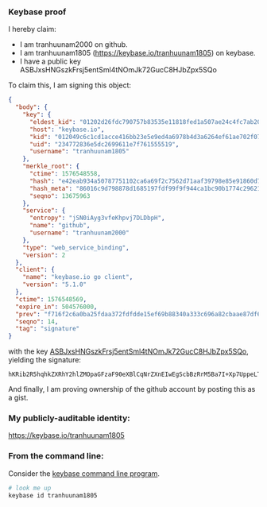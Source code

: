### Keybase proof

I hereby claim:

  * I am tranhuunam2000 on github.
  * I am tranhuunam1805 (https://keybase.io/tranhuunam1805) on keybase.
  * I have a public key ASBJxsHNGszkFrsj5entSml4tNOmJk72GucC8HJbZpx5SQo

To claim this, I am signing this object:

```json
{
  "body": {
    "key": {
      "eldest_kid": "01202d26fdc790757b83535e11818fed1a507ae24c4fc7ab2091f7d0741f09efd8c00a",
      "host": "keybase.io",
      "kid": "012049c6c1cd1acce416bb23e5e9ed4a6978b4d3a6264ef61ae702f0725b669c79490a",
      "uid": "234772836e5dc2699611e7f761555519",
      "username": "tranhuunam1805"
    },
    "merkle_root": {
      "ctime": 1576548558,
      "hash": "e42eab934a50787751102ca6a69f2c7562d71aaf39798e85e91860d7c5c560a6238bcd4b0da903984212b81a1024eab78f480672dbc614ae52ef97f57f59a624",
      "hash_meta": "86016c9d798878d1685197fdf99f9f944ca1bc90b1774c29621958493a056470",
      "seqno": 13675963
    },
    "service": {
      "entropy": "jSN0iAyg3vfeKhpvj7DLDbpH",
      "name": "github",
      "username": "tranhuunam2000"
    },
    "type": "web_service_binding",
    "version": 2
  },
  "client": {
    "name": "keybase.io go client",
    "version": "5.1.0"
  },
  "ctime": 1576548569,
  "expire_in": 504576000,
  "prev": "f716f2c6a0ba25fdaa372fdfdde15ef69b88340a333c696a82cbaae87df6b393",
  "seqno": 14,
  "tag": "signature"
}
```

with the key [ASBJxsHNGszkFrsj5entSml4tNOmJk72GucC8HJbZpx5SQo](https://keybase.io/tranhuunam1805), yielding the signature:

```
hKRib2R5hqhkZXRhY2hlZMOpaGFzaF90eXBlCqNrZXnEIwEgScbBzRrM5Ba7I+Xp7UppeLTTpiZO9hrnAvByW2aceUkKp3BheWxvYWTESpcCDsQg9xbyxqC6Jf2qNy/f3eFe9puINAozPGlqgsuq6H32s5PEIP8wZqpz6guZfonBcXfWax/tP7Fz0TmeJa9mt87umAJdAgHCo3NpZ8RA6JhZGgSzvNCCpCxusWR2sCs8e0xD+FdSKZE7trsoR9nDJYa9zkd1QLOrC1lflCUnFwAyq+2SiIrKhy8d5Vp2D6hzaWdfdHlwZSCkaGFzaIKkdHlwZQildmFsdWXEIBCtq72c6QY+GimRXB+l8Hzt6fk6DcWVMfapzEJ5RabWo3RhZ80CAqd2ZXJzaW9uAQ==

```

And finally, I am proving ownership of the github account by posting this as a gist.

### My publicly-auditable identity:

https://keybase.io/tranhuunam1805

### From the command line:

Consider the [keybase command line program](https://keybase.io/download).

```bash
# look me up
keybase id tranhuunam1805
```
